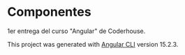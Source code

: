 # Componentes

1er entrega del curso "Angular" de Coderhouse.



This project was generated with [Angular CLI](https://github.com/angular/angular-cli) version 15.2.3.
